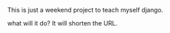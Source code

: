 This is just a weekend project to teach myself django. 

what will it do?
It will shorten the URL.

